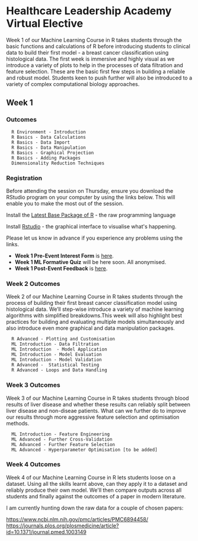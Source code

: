 # Healthcare Leadership Academy Virtual Elective

Week 1 of our Machine Learning Course in R takes students through the basic functions and calculations of R before introducing students to clinical data to build their first model - a breast cancer classification using histological data. The first week is immersive and highly visual as we introduce a variety of plots to help in the processes of data filtration and feature selection. These are the basic first few steps in building a reliable and robust model. Students keen to push further will also be introduced to a variety of complex computational biology approaches.

## Week 1
### Outcomes
      R Environment - Introduction
      R Basics - Data Calculations
      R Basics - Data Import
      R Basics - Data Manipulation
      R Basics - Graphical Projection
      R Basics - Adding Packages
      Dimensionality Reduction Techniques
### Registration     

Before attending the session on Thursday, ensure you download the RStudio program on your computer by using the links below. This will enable you to make the most out of the session.

Install the [Latest Base Package of R](http://www.r-project.org/) - the raw programming language

Install [Rstudio](https://rstudio.com/products/rstudio/download/#download) - the graphical interface to visualise what's happening.

Please let us know in advance if you experience any problems using the links.

- **Week 1 Pre-Event Interest Form** is [here](https://forms.office.com/Pages/ResponsePage.aspx?id=yRJQnBa2wkSpF2aBT74-h4_904xzEU1Hr6_KZJuPREVUMEdRSDZMVTJWWFVaTVJaR1lSSE8xOU5PUC4u).
- **Week 1 ML Formative Quiz** will be here soon. All anonymised.
- **Week 1 Post-Event Feedback** is [here](https://forms.office.com/Pages/ResponsePage.aspx?id=yRJQnBa2wkSpF2aBT74-h4_904xzEU1Hr6_KZJuPREVUQlREUFpLSUNESTRWTEVUSTgyTEk3WjRITS4u).

### Week 2 Outcomes

Week 2 of our Machine Learning Course in R takes students through the process of building their first breast cancer classification model using histological data. We’ll step-wise introduce a variety of machine learning algorithms with simplified breakdowns.This week will also highlight best practices for building and evaluating multiple models simultaneously and also introduce even more graphical and data manipulation packages.

      R Advanced - Plotting and Customisation
      ML Introduction - Data Filtration
      ML Introduction  - Model Application
      ML Introduction - Model Evaluation
      ML Introduction - Model Validation
      R Advanced -  Statistical Testing
      R Advanced - Loops and Data Handling

### Week 3 Outcomes

Week 3 of our Machine Learning Course in R takes students through blood results of liver disease and whether these results can reliably split between liver disease and non-diseae patients. What can we further do to improve our results through more aggressive feature selection and optimisation methods.

      ML Introduction - Feature Engineering
      ML Advanced - Further Cross-Validation
      ML Advanced - Further Feature Selection
      ML Advanced - Hyperparameter Optimisation [to be added]
      
### Week 4 Outcomes
Week 4 of our Machine Learning Course in R lets students loose on a dataset. Using all the skills learnt above, can they apply it to a dataset and reliably produce their own model. We'll then compare outputs across all students and finally against the outcomes of a paper in modern literature.

I am currently hunting down the raw data for a couple of chosen papers:

https://www.ncbi.nlm.nih.gov/pmc/articles/PMC6894458/
https://journals.plos.org/plosmedicine/article?id=10.1371/journal.pmed.1003149
